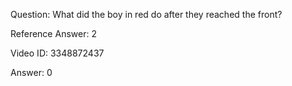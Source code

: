 Question: What did the boy in red do after they reached the front?

Reference Answer: 2

Video ID: 3348872437

Answer: 0

